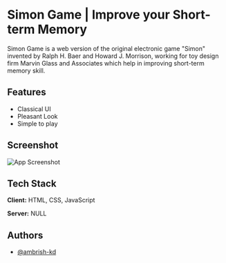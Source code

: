 
# Simon Game | Improve your Short-term Memory

Simon Game is a web version of the original electronic game "Simon" invented by Ralph H. Baer and Howard J. Morrison, working for toy design firm Marvin Glass and Associates which help in improving short-term memory skill.
## Features

- Classical UI
- Pleasant Look
- Simple to play


## Screenshot

![App Screenshot](https://via.placeholder.com/468x300?text=App+Screenshot+Here)


## Tech Stack

**Client:** HTML, CSS, JavaScript

**Server:** NULL


## Authors

- [@ambrish-kd](https://github.com/ambrish-kd)

